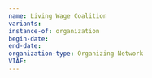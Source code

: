 ```yaml
---
name: Living Wage Coalition 
variants: 
instance-of: organization
begin-date: 
end-date: 
organization-type: Organizing Network
VIAF: 
---
```

